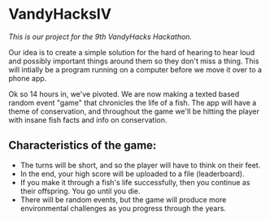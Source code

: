 # VandyHacksIV

*This is our project for the 9th VandyHacks Hackathon.*

Our idea is to create a simple solution for the hard of hearing to hear loud and possibly important things around them so they don't miss a thing.
This will intially be a program running on a computer before we move it over to a phone app. 

Ok so 14 hours in, we've pivoted. We are now making a texted based random event "game" that chronicles the life of a fish. The app will have a theme of conservation, and throughout the game we'll be hitting the player with insane fish facts and info on conservation. 

## Characteristics of the game: 
- The turns will be short, and so the player will have to think on their feet. 
- In the end, your high score will be uploaded to a file (leaderboard). 
- If you make it through a fish's life successfully, then you continue as their offspring. You go until you die. 
- There will be random events, but the game will produce more environmental challenges as you progress through the years.  

